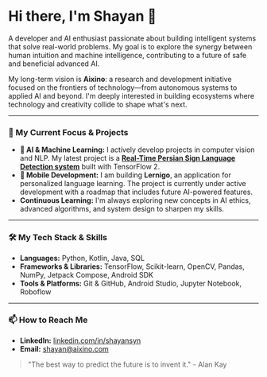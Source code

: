 # Hi there, I'm Shayan 👋

A developer and AI enthusiast passionate about building intelligent systems that solve real-world problems. My goal is to explore the synergy between human intuition and machine intelligence, contributing to a future of safe and beneficial advanced AI.

My long-term vision is **Aixino**: a research and development initiative focused on the frontiers of technology—from autonomous systems to applied AI and beyond. I'm deeply interested in building ecosystems where technology and creativity collide to shape what's next.

---

### 🚀 My Current Focus & Projects

-   **🤖 AI & Machine Learning:** I actively develop projects in computer vision and NLP. My latest project is a **[Real-Time Persian Sign Language Detection system](https://github.com/shayansyn/Persian-Sign-Language-Detection)** built with TensorFlow 2.
-   **📱 Mobile Development:** I am building **Lernigo**, an application for personalized language learning. The project is currently under active development with a roadmap that includes future AI-powered features.
-   **Continuous Learning:** I'm always exploring new concepts in AI ethics, advanced algorithms, and system design to sharpen my skills.

---

### 🛠️ My Tech Stack & Skills

-   **Languages:** Python, Kotlin, Java, SQL
-   **Frameworks & Libraries:** TensorFlow, Scikit-learn, OpenCV, Pandas, NumPy, Jetpack Compose, Android SDK
-   **Tools & Platforms:** Git & GitHub, Android Studio, Jupyter Notebook, Roboflow

---

### 📫 How to Reach Me

-   **LinkedIn:** [linkedin.com/in/shayansyn](https://www.linkedin.com/in/shayankhalili/)
-   **Email:** [shayan@aixino.com](mailto:shayan@aixino.com)

> "The best way to predict the future is to invent it." - Alan Kay
